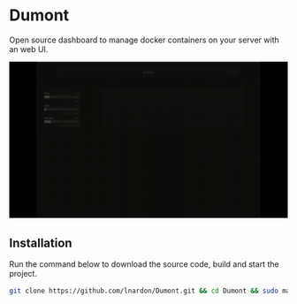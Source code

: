 # Dumont

Open source dashboard to manage docker containers on your server with an web UI.

<img src="./images/demo.gif" />

## Installation

Run the command below to download the source code, build and start the project.

```bash
git clone https://github.com/lnardon/Dumont.git && cd Dumont && sudo make all
```
